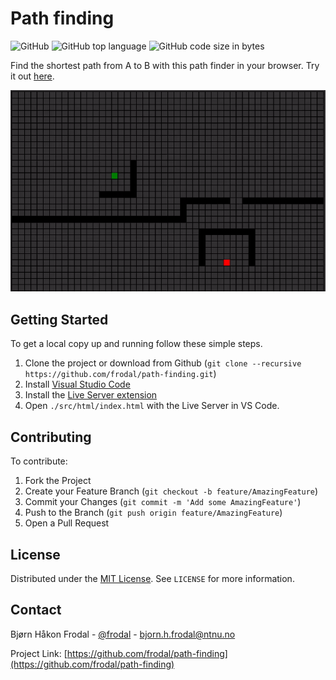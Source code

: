# Path finding

![GitHub](https://img.shields.io/github/license/frodal/path-finding.svg)
![GitHub top language](https://img.shields.io/github/languages/top/frodal/path-finding.svg)
![GitHub code size in bytes](https://img.shields.io/github/languages/code-size/frodal/path-finding.svg)

Find the shortest path from A to B with this path finder in your browser. Try it out [here](http://folk.ntnu.no/frodal/Cite/Projects/Path-finding.html).

![path-finding gif](path-finding.gif "path-finding")

## Getting Started

To get a local copy up and running follow these simple steps.

1. Clone the project or download from Github (`git clone --recursive https://github.com/frodal/path-finding.git`)
2. Install [Visual Studio Code](https://code.visualstudio.com/)
3. Install the [Live Server extension](https://marketplace.visualstudio.com/items?itemName=ritwickdey.LiveServer)
4. Open `./src/html/index.html` with the Live Server in VS Code.

## Contributing

To contribute:

1. Fork the Project
2. Create your Feature Branch (`git checkout -b feature/AmazingFeature`)
3. Commit your Changes (`git commit -m 'Add some AmazingFeature'`)
4. Push to the Branch (`git push origin feature/AmazingFeature`)
5. Open a Pull Request

## License

Distributed under the [MIT License](https://mit-license.org/).
See `LICENSE` for more information.

## Contact

Bjørn Håkon Frodal - [@frodal](https://github.com/frodal) - bjorn.h.frodal@ntnu.no

Project Link: [https://github.com/frodal/path-finding](https://github.com/frodal/path-finding)
